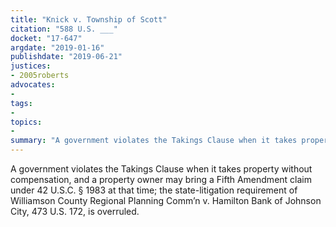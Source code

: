 ```yaml
---
title: "Knick v. Township of Scott"
citation: "588 U.S. ___"
docket: "17-647"
argdate: "2019-01-16"
publishdate: "2019-06-21"
justices:
- 2005roberts
advocates:
- 
tags:
- 
topics:
- 
summary: "A government violates the Takings Clause when it takes property without compensation, and a property owner may bring a Fifth Amendment claim under 42 U.S.C. § 1983 at that time; the state-litigation requirement of Williamson County Regional Planning Comm’n v. Hamilton Bank of Johnson City, 473 U.S. 172, is overruled."
---
```

A government violates the Takings Clause when it takes property without compensation, and a property owner may bring a Fifth Amendment claim under 42 U.S.C. § 1983 at that time; the state-litigation requirement of Williamson County Regional Planning Comm’n v. Hamilton Bank of Johnson City, 473 U.S. 172, is overruled.